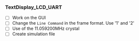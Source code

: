 ### TextDisplay_LCD_UART
- [ ] Work on the GUI
- [ ] Change the `Line Command` in the frame format. Use '1' and '2'
- [ ] Use of the 11.059200MHz crystal
- [ ] Create simulation file